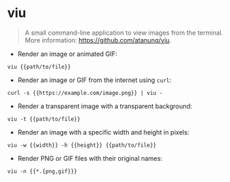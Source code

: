 # viu

> A small command-line application to view images from the terminal.
> More information: <https://github.com/atanunq/viu>.

- Render an image or animated GIF:

`viu {{path/to/file}}`

- Render an image or GIF from the internet using `curl`:

`curl -s {{https://example.com/image.png}} | viu -`

- Render a transparent image with a transparent background:

`viu -t {{path/to/file}}`

- Render an image with a specific width and height in pixels:

`viu -w {{width}} -h {{height}} {{path/to/file}}`

- Render PNG or GIF files with their original names:

`viu -n {{*.{png,gif}}}`

